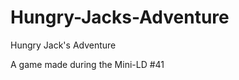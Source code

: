 Hungry-Jacks-Adventure
======================

Hungry Jack's Adventure

A game made during the Mini-LD #41
